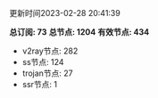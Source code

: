更新时间2023-02-28 20:41:39

**总订阅: 73**
**总节点: 1204**
**有效节点: 434**
- v2ray节点: 282
- ss节点: 124
- trojan节点: 27
- ssr节点: 1
